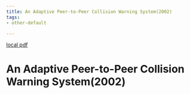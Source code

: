 ```yaml
---
title: An Adaptive Peer-to-Peer Collision Warning System(2002)
tags:
- other-default

---
```


[local pdf](../../../pdfs/2002-An%20Adaptive%20Peer-to-Peer%20Collision%20Warning%20System.pdf)

# An Adaptive Peer-to-Peer Collision Warning System(2002)
